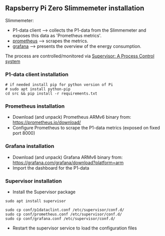 ## Rapsberry Pi Zero Slimmemeter installation

Slimmemeter:
- P1-data client --> collects the P1-data from the Slimmemeter and exposes this data as 'Prometheus metrics'.
- [prometheus](https://prometheus.io/docs/introduction/overview/) --> scrapes the metrics. 
- [grafana](https://grafana.com/docs/) --> presents the overview of the energy consumption.

The process are controlled/monitored via [Supervisor: A Process Control system](http://supervisord.org/)

### P1-data client installation
```shell script
# if needed install pip for python version of Pi
# sudo apt install python-pip
cd src && pip install -r requirements.txt
```

### Prometheus installation
- Download (and unpack) Prometheus ARMv6 binary from: https://prometheus.io/download/
- Configure Prometheus to scrape the P1-data metrics (exposed on fixed port 8000)

### Grafana installation
- Download (and unpack) Grafana ARMv6 binary from: https://grafana.com/grafana/download?platform=arm
- Import the dashboard for the P1-data

### Supervisor installation
- Install the Supervisor package 
```shell script
sudo apt install supervisor

sudo cp conf/p1dataclint.conf /etc/supervisor/conf.d/
sudo cp conf/prometheus.conf /etc/supervisor/conf.d/
sudo cp conf/grafana.conf /etc/supervisor/conf.d/
```
- Restart the supervisor service to load the configuration files


